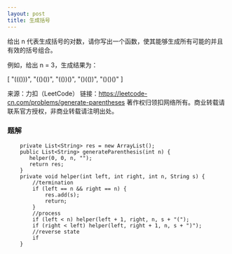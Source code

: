 ```yaml
---
layout: post
title: 生成括号
---
```

给出 n 代表生成括号的对数，请你写出一个函数，使其能够生成所有可能的并且有效的括号组合。

例如，给出 n = 3，生成结果为：


[
  "((()))",
  "(()())",
  "(())()",
  "()(())",
  "()()()"
]

来源：力扣（LeetCode）
链接：https://leetcode-cn.com/problems/generate-parentheses
著作权归领扣网络所有。商业转载请联系官方授权，非商业转载请注明出处。

### 题解


``` 
    private List<String> res = new ArrayList();
    public List<String> generateParenthesis(int n) {
       helper(0, 0, n, "");
       return res; 
    }
    private void helper(int left, int right, int n, String s) {
        //termination
        if (left == n && right == n) {
            res.add(s);
            return;
        }
        //process
        if (left < n) helper(left + 1, right, n, s + "(");
        if (right < left) helper(left, right + 1, n, s + ")");
        //reverse state
        if 
    }
```  

